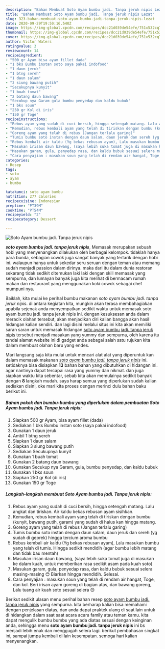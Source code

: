 ```yaml
---
description: "Bahan Membuat Soto Ayam bumbu jadi. Tanpa jeruk nipis Lezat"
title: "Bahan Membuat Soto Ayam bumbu jadi. Tanpa jeruk nipis Lezat"
slug: 323-bahan-membuat-soto-ayam-bumbu-jadi-tanpa-jeruk-nipis-lezat
date: 2020-09-29T19:50:16.540Z
image: https://img-global.cpcdn.com/recipes/dcc21d039de54efe/751x532cq70/soto-ayam-bumbu-jadi-tanpa-jeruk-nipis-foto-resep-utama.jpg
thumbnail: https://img-global.cpcdn.com/recipes/dcc21d039de54efe/751x532cq70/soto-ayam-bumbu-jadi-tanpa-jeruk-nipis-foto-resep-utama.jpg
cover: https://img-global.cpcdn.com/recipes/dcc21d039de54efe/751x532cq70/soto-ayam-bumbu-jadi-tanpa-jeruk-nipis-foto-resep-utama.jpg
author: Victor Waters
ratingvalue: 3
reviewcount: 14
recipeingredient:
- "500 gr Ayam bisa ayam fillet dada"
- "1 bks Bumbu instan soto saya pakai indofood"
- "1 daun jeruk"
- "1 btng sereh"
- "1 daun salam"
- "3 siung bawang putih"
- "Secukupnya kunyit"
- "1 buah tomat"
- "2 batang daun bawang"
- "Secukup nya Garam gula bumbu penyedap dan kaldu bubuk"
- "1 bks soun"
- "250 gr Kol di iris"
- "150 gr Toge"
recipeinstructions:
- "Rebus ayam yang sudah di cuci bersih, hingga setengah matang. Lalu angkat dan tiriskan. Air kaldu bekas rebusan ayam sisihkan."
- "Kemudian, rebus kembali ayam yang telah di tiriskan dengan bumbu (kunyit, bawang putih, garam) yang sudah di halus kan hingga matang."
- "Goreng ayam yang telah di rebus (Jangan terlalu garing)"
- "Tumis bumbu soto instan dengan daun salam, daun jeruk dan sereh (yg sudah di geprek) hingga tercium aroma bumbu"
- "Rebus kembali air kaldu (Yg bekas rebusan ayam), Lalu masukan bumbu yang telah di tumis. Hingga sedikit mendidih (agar bumbu lebih matang dan tidak bau mentah)"
- "Masukan irisan daun bawang, (saya lebih suka tomat juga di masukan ke dalam kuah, untuk memberikan rasa sedikit asam pada kuah soto)"
- "Masukan garam, gula, penyedap rasa, dan kaldu bubuk sesuai selera masing-masing 😊 Biarkan hingga mendidih. Selesai."
- "Cara penyajian : masukan soun yang telah di rendam air hangat, Toge, dan kol. Beri irisan ayam goreng di bagian atas, dan bawang goreng, Lalu tuang air kuah soto sesuai selera 😊"
categories:
- Resep
tags:
- soto
- ayam
- bumbu

katakunci: soto ayam bumbu 
nutrition: 277 calories
recipecuisine: Indonesian
preptime: "PT39M"
cooktime: "PT54M"
recipeyield: "2"
recipecategory: Dessert

---
```



![Soto Ayam bumbu jadi. Tanpa jeruk nipis](https://img-global.cpcdn.com/recipes/dcc21d039de54efe/751x532cq70/soto-ayam-bumbu-jadi-tanpa-jeruk-nipis-foto-resep-utama.jpg)

<b><i>soto ayam bumbu jadi. tanpa jeruk nipis</i></b>, Memasak merupakan sebuah hobi yang menyenangkan dilakukan oleh berbagai kelompok. tidaklah hanya para bunda, sebagian cowok juga sangat banyak yang tertarik dengan hobi ini. walaupun hanya untuk sekedar seru seruan dengan teman atau memang sudah menjadi passion dalam dirinya. maka dari itu dalam dunia restoran sekarang tidak sedikit ditemukan laki laki dengan skill memasak yang sempurna, dan lumayan banyak juga kita melihat di bermacam rumah makan dan restaurant yang menggunakan koki cowok sebagai chef mumpuni nya.

Baiklah, kita mulai ke perihal bumbu makanan <i>soto ayam bumbu jadi. tanpa jeruk nipis</i>. di antara kegiatan kita, mungkin akan terasa membahagiakan apabila sejenak anda menyempatkan sedikit waktu untuk memasak soto ayam bumbu jadi. tanpa jeruk nipis ini. dengan kesuksesan anda dalam meracik olahan tersebut, akan menjadikan diri kalian bangga akan hasil hidangan kalian sendiri. dan lagi disini melalui situs ini kita akan memiliki saran saran untuk memasak hidangan <u>soto ayam bumbu jadi. tanpa jeruk nipis</u> tersebut menjadi masakan yang yummy dan sempurna, oleh karena itu tandai alamat website ini di gadget anda sebagai salah satu rujukan kita dalam membuat olahan baru yang endes.




Mari langsung saja kita mulai untuk mencari alat alat yang diperuntuk kan dalam memasak makanan <u><i>soto ayam bumbu jadi. tanpa jeruk nipis</i></u> ini. setidaknya bisa disiapkan <b>13</b> bahan bahan yang dibutuhkan di hidangan ini. agar nantinya dapat tercapai rasa yang yummy dan nikmat. dan juga siapkan waktu kita sebentar, sebab kita akan memulainya sedikit banyak dengan <b>8</b> langkah mudah. saya harap semua yang diperlukan sudah kalian sediakan disini, oke mari kita proses dengan merinci dulu bahan baku berikut ini.

<!--inarticleads1-->

##### Bahan pokok dan bumbu-bumbu yang diperlukan dalam pembuatan Soto Ayam bumbu jadi. Tanpa jeruk nipis:

1. Siapkan 500 gr Ayam, bisa ayam fillet (dada)
1. Sediakan 1 bks Bumbu instan soto (saya pakai indofood)
1. Gunakan 1 daun jeruk
1. Ambil 1 btng sereh
1. Siapkan 1 daun salam
1. Siapkan 3 siung bawang putih
1. Sediakan Secukupnya kunyit
1. Gunakan 1 buah tomat
1. Gunakan 2 batang daun bawang
1. Gunakan Secukup nya Garam, gula, bumbu penyedap, dan kaldu bubuk
1. Gunakan 1 bks soun
1. Siapkan 250 gr Kol (di iris)
1. Gunakan 150 gr Toge




<!--inarticleads2-->

##### Langkah-langkah membuat Soto Ayam bumbu jadi. Tanpa jeruk nipis:

1. Rebus ayam yang sudah di cuci bersih, hingga setengah matang. Lalu angkat dan tiriskan. Air kaldu bekas rebusan ayam sisihkan.
1. Kemudian, rebus kembali ayam yang telah di tiriskan dengan bumbu (kunyit, bawang putih, garam) yang sudah di halus kan hingga matang.
1. Goreng ayam yang telah di rebus (Jangan terlalu garing)
1. Tumis bumbu soto instan dengan daun salam, daun jeruk dan sereh (yg sudah di geprek) hingga tercium aroma bumbu
1. Rebus kembali air kaldu (Yg bekas rebusan ayam), Lalu masukan bumbu yang telah di tumis. Hingga sedikit mendidih (agar bumbu lebih matang dan tidak bau mentah)
1. Masukan irisan daun bawang, (saya lebih suka tomat juga di masukan ke dalam kuah, untuk memberikan rasa sedikit asam pada kuah soto)
1. Masukan garam, gula, penyedap rasa, dan kaldu bubuk sesuai selera masing-masing 😊 Biarkan hingga mendidih. Selesai.
1. Cara penyajian : masukan soun yang telah di rendam air hangat, Toge, dan kol. Beri irisan ayam goreng di bagian atas, dan bawang goreng, Lalu tuang air kuah soto sesuai selera 😊




Berikut sedikit ulasan menu perihal bahan resep <u>soto ayam bumbu jadi. tanpa jeruk nipis</u> yang sempurna. kita berharap kalian bisa memahami dengan penjelasan diatas, dan anda dapat praktek ulang di saat lain untuk di hidangkan dalam saat saat acara acara family atau teman kamu. kita dapat mengulik bumbu bumbu yang ada diatas sesuai dengan keinginan anda, sehingga menu <b>soto ayam bumbu jadi. tanpa jeruk nipis</b> ini bs menjadi lebih enak dan menggugah selera lagi. berikut pembahasan singkat ini, sampai jumpa kembali di lain kesempatan. semoga hari kalian menyenangkan.
